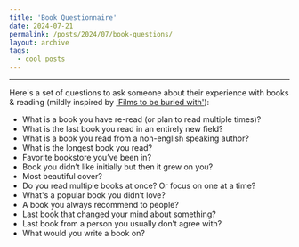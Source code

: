 ```yaml
---
title: 'Book Questionnaire'
date: 2024-07-21
permalink: /posts/2024/07/book-questions/
layout: archive
tags:
  - cool posts
---
```


-----

Here's a set of questions to ask someone about their experience with books & reading (mildly inspired by ['Films to be buried with'](https://podcasts.apple.com/us/podcast/films-to-be-buried-with-with-brett-goldstein/id1408585620)):


- What is a book you have re-read (or plan to read multiple times)?
- What is the last book you read in an entirely new field?
- What is a book you read from a non-english speaking author?
- What is the longest book you read?
- Favorite bookstore you’ve been in?
- Book you didn’t like initially but then it grew on you?
- Most beautiful cover?
- Do you read multiple books at once? Or focus on one at a time?
- What's a popular book you didn’t love?
- A book you always recommend to people?
- Last book that changed your mind about something?
- Last book from a person you usually don’t agree with?
- What would you write a book on?